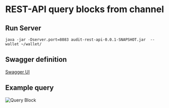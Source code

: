 # REST-API query blocks from channel


## Run Server
  ``java -jar -Dserver.port=8083 audit-rest-api-0.0.1-SNAPSHOT.jar  --wallet ~/wallet/``


## Swagger definition
  [Swagger UI](http://localhost:8082/swagger-ui/index.html)


## Example query

![Query Block](./swagger-screenshot-block-api-query.png)



